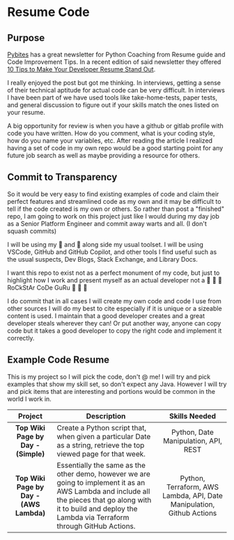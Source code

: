 # Resume Code

## Purpose
 [Pybites](https://pybit.es/) has a great newsletter for Python Coaching from Resume guide and Code Improvement Tips. In a recent edition of said newsletter they offered [10 Tips to Make Your Developer Resume Stand Out](https://pybit.es/articles/10-tips-to-make-your-developer-resume-stand-out/). 

 I really enjoyed the post but got me thinking. In interviews, getting a sense of their technical aptitude for actual code can be very difficult. In interviews I have been part of we have used tools like take-home-tests, paper tests, and general discussion to figure out if your skills match the ones listed on your resume. 

 A big opportunity for review is when you have a github or gitlab profile with code you have written. How do you comment, what is your coding style, how do you name your variables, etc. After reading the article I realized having a set of code in my own repo would be a good starting point for any future job search as well as maybe providing a resource for others.

## Commit to Transparency

So it would be very easy to find existing examples of code and claim their perfect features and streamlined code as my own and it may be difficult to tell if the code created is my own or others. So rather than post a "finished" repo, I am going to work on this project just like I would during my day job as a Senior Platform Engineer and commit away warts and all. (I don't squash commits)

I will be using my :brain: and :eyes: along side my usual toolset. I will be using VSCode, GitHub and GitHub Copilot, and other tools I find useful such as the usual suspects, Dev Blogs, Stack Exchange, and Library Docs. 

I want this repo to exist not as a perfect monument of my code, but just to highlight how I work and present myself as an actual developer not a :star2: :star2: :star2: RoCkStAr CoDe GuRu :star2: :star2: :star2:

I do commit that in all cases I will create my own code and code I use from other sources I will do my best to cite especially if it is unique or a sizeable content is used. I maintain that a good developer creates and a great developer steals wherever they can! Or put another way, anyone can copy code but it takes a good developer to copy the right code and implement it correctly.

## Example Code Resume

This is my project so I will pick the code, don't @ me! I will try and pick examples that show my skill set, so don't expect any Java. However I will try and pick items that are interesting and portions would be common in the world I work in.

| Project | Description | Skills Needed |
| :-----: | ----------- | :-----------: |
| **Top Wiki Page by Day - (Simple)** | Create a Python script that, when given a particular Date as a string, retrieve the top viewed page for that week. | Python, Date Manipulation, API, REST |
| **Top Wiki Page by Day - (AWS Lambda)** | Essentially the same as the other demo, however we are going to implement it as an AWS Lambda and include all the pieces that go along with it to build and deploy the Lambda via Terraform through GitHub Actions. | Python, Terraform, AWS Lambda, API, Date Manipulation, Github Actions |